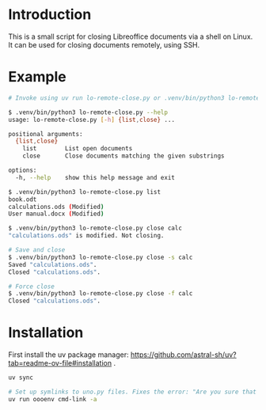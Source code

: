 # Introduction

This is a small script for closing Libreoffice documents via a shell on Linux. It can be used for closing documents remotely, using SSH.

# Example

```bash
# Invoke using uv run lo-remote-close.py or .venv/bin/python3 lo-remote-close.py .

$ .venv/bin/python3 lo-remote-close.py --help
usage: lo-remote-close.py [-h] {list,close} ...

positional arguments:
  {list,close}
    list        List open documents
    close       Close documents matching the given substrings

options:
  -h, --help    show this help message and exit

$ .venv/bin/python3 lo-remote-close.py list
book.odt
calculations.ods (Modified)
User manual.docx (Modified)

$ .venv/bin/python3 lo-remote-close.py close calc
"calculations.ods" is modified. Not closing.

# Save and close
$ .venv/bin/python3 lo-remote-close.py close -s calc
Saved "calculations.ods".
Closed "calculations.ods".

# Force close
$ .venv/bin/python3 lo-remote-close.py close -f calc
Closed "calculations.ods".
```

# Installation

First install the uv package manager: https://github.com/astral-sh/uv?tab=readme-ov-file#installation .

```bash
uv sync

# Set up symlinks to uno.py files. Fixes the error: "Are you sure that uno has been imported?"
uv run oooenv cmd-link -a
```
